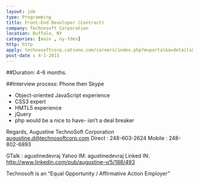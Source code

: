 ```yaml
---
layout: job
type: Programming
title: Front-End Developer (Contract)
company: Technosoft Corporation
location: Buffalo, NY
categories: [main , ny-fdev]
http: http
apply: technosoftcorp.catsone.com/careers/index.php?m=portal&a=details&jobOrderID=2060869
post-date : 4-1-2013
---
```


##Duration: 
4-6 months. 

##Interview process:
Phone then Skype
 
* Object-oriented JavaScript experience
* CSS3 expert
* HMTL5 experience
* jQuery
* php would be a nice to have- isn’t a deal breaker

Regards,
Augustine
TechnoSoft Corporation
augustine.d@technosoftcorp.com
Direct  : 248-603-2624
Mobile : 248-802-6893

GTalk     : agustinedevraj
Yahoo IM: agustinedevraj
Linked IN: <http://www.linkedin.com/pub/augustine-v/5/188/493>
 
Technosoft is an “Equal Opportunity / Affirmative Action Employer”
